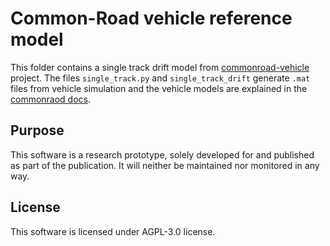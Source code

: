 # Common-Road vehicle reference model

This folder contains a single track drift model from [commonroad-vehicle](https://commonroad.in.tum.de/)
project. The files `single_track.py` and `single_track_drift` generate `.mat` 
files from vehicle simulation and the vehicle models are explained in the 
[commonraod docs](https://gitlab.lrz.de/tum-cps/commonroad-vehicle-models/-/blob/master/vehicleModels_commonRoad.pdf).

## Purpose
This software is a research prototype, solely developed for and 
published as part of the publication. It will neither be maintained 
nor monitored in any way.

## License
This software is licensed under AGPL-3.0 license.